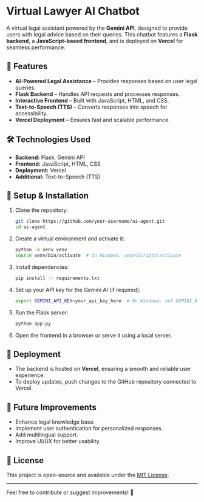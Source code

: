 # Virtual Lawyer AI Chatbot

A virtual legal assistant powered by the **Gemini API**, designed to provide users with legal advice based on their queries. This chatbot features a **Flask backend**, a **JavaScript-based frontend**, and is deployed on **Vercel** for seamless performance.

## 🚀 Features
- **AI-Powered Legal Assistance** – Provides responses based on user legal queries.
- **Flask Backend** – Handles API requests and processes responses.
- **Interactive Frontend** – Built with JavaScript, HTML, and CSS.
- **Text-to-Speech (TTS)** – Converts responses into speech for accessibility.
- **Vercel Deployment** – Ensures fast and scalable performance.

## 🛠️ Technologies Used
- **Backend:** Flask, Gemini API
- **Frontend:** JavaScript, HTML, CSS
- **Deployment:** Vercel
- **Additional:** Text-to-Speech (TTS)

## 📌 Setup & Installation
1. Clone the repository:
   ```sh
   git clone https://github.com/your-username/ai-agent.git
   cd ai-agent
   ```
2. Create a virtual environment and activate it:
   ```sh
   python -m venv venv
   source venv/bin/activate  # On Windows: venv\Scripts\activate
   ```
3. Install dependencies:
   ```sh
   pip install -r requirements.txt
   ```
4. Set up your API key for the Gemini AI (if required):
   ```sh
   export GEMINI_API_KEY=your_api_key_here  # On Windows: set GEMINI_API_KEY=your_api_key_here
   ```
5. Run the Flask server:
   ```sh
   python app.py
   ```
6. Open the frontend in a browser or serve it using a local server.

## 🚀 Deployment
- The backend is hosted on **Vercel**, ensuring a smooth and reliable user experience.
- To deploy updates, push changes to the GitHub repository connected to Vercel.

## 📌 Future Improvements
- Enhance legal knowledge base.
- Implement user authentication for personalized responses.
- Add multilingual support.
- Improve UI/UX for better usability.

## 📄 License
This project is open-source and available under the [MIT License](LICENSE).

---

Feel free to contribute or suggest improvements! 🚀

